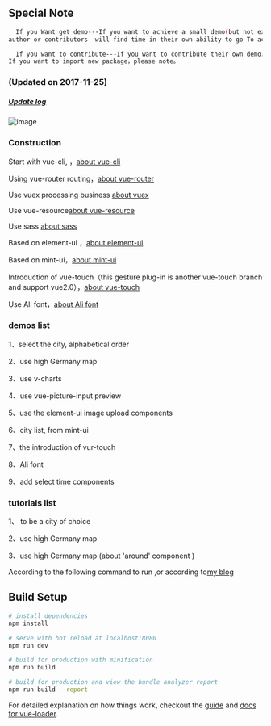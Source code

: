 
<h2>Special Note</h2>

``` bash
  If you Want get demo---If you want to achieve a small demo(but not exist in this project)， you can put specific needs on Issues，the
author or contributors  will find time in their own ability to go To achieve，

  If you want to contribute---If you want to contribute their own demo，according  to  examples in the directory，a separate vue，Then Configuration Route，And pull  request
If you want to import new package，please note。
```

<h3 class="myH3">(Updated on 2017-11-25)</h3>
<h5><a href="./Log">Update log</a></h5>

![image](https://qianyinghuanmie.github.io/static/img/help.gif)


<h3 class="myH3">Construction</h3>
<p>Start with vue-cli, ，<a href="https://github.com/vuejs/vue-cli">about vue-cli</a></p>
<p>Using vue-router routing，<a href="https://github.com/vuejs/vue-cli">about vue-router</a></p>
<p>Use vuex processing business <a href="https://github.com/vuejs/vuex">about vuex</a></p>
<p>Use vue-resource<a href="https://github.com/pagekit/vue-resource">about vue-resource</a></p>
<p>Use sass <a href="https://github.com/sass/sass">about sass</a></p>
<p>Based on element-ui ，<a href="http://element.eleme.io/#/zh-CN/component/quickstart">about element-ui</a></p>
<p>Based on mint-ui，<a href="https://github.com/ElemeFE/mint-ui">about mint-ui</a></p>
<p>Introduction of vue-touch（this gesture plug-in is another vue-touch branch and support vue2.0），<a href="https://github.com/vuejs/vue-touch/tree/next">about vue-touch</a></p>
<p>Use Ali font，<a href="http://www.iconfont.cn/home/index">about Ali font</a></p>
<h3 class="myH3">demos  list</h3>
<p>1、select the city, alphabetical order</p>  
<p>2、use high Germany map</p>
<p>3、use v-charts</p>
<p>4、use vue-picture-input  preview</p>
<p>5、use the element-ui image upload components</p>
<p>6、city list, from mint-ui </p>
<p>7、the introduction of vur-touch</p>
<p>8、Ali font </p>
<p>9、add select time components</p>
<h3 class="myH3">tutorials list</h3>
<p>1、 to be a city of choice</p>  
<p>2、use high Germany map</p>
<p>3、use high Germany map (about 'around' component )</p>


According to the following command to run ,or according  to[my blog](http://www.cnblogs.com/star-wind/)

## Build Setup

``` bash
# install dependencies
npm install

# serve with hot reload at localhost:8080  
npm run dev

# build for production with minification    
npm run build

# build for production and view the bundle analyzer report
npm run build --report
```

For detailed explanation on how things work, checkout the [guide](http://vuejs-templates.github.io/webpack/) and [docs for vue-loader](http://vuejs.github.io/vue-loader).
